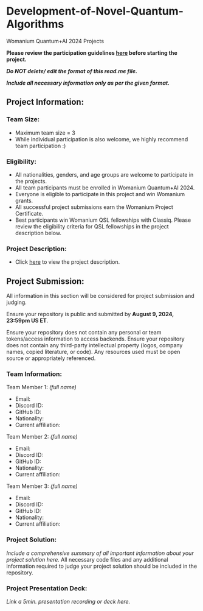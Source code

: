 # Development-of-Novel-Quantum-Algorithms
Womanium Quantum+AI 2024 Projects

**Please review the participation guidelines [here](https://github.com/womanium-quantum/Quantum-AI-2024) before starting the project.**

_**Do NOT delete/ edit the format of this read.me file.**_

_**Include all necessary information only as per the given format.**_

## Project Information:

### Team Size:
  - Maximum team size = 3
  - While individual participation is also welcome, we highly recommend team participation :)

### Eligibility:
  - All nationalities, genders, and age groups are welcome to participate in the projects.
  - All team participants must be enrolled in Womanium Quantum+AI 2024.
  - Everyone is eligible to participate in this project and win Womanium grants.
  - All successful project submissions earn the Womanium Project Certificate.
  - Best participants win Womanium QSL fellowships with Classiq. Please review the eligibility criteria for QSL fellowships in the project description below.

### Project Description:
  - Click [here](https://drive.google.com/file/d/1PGNUShboB4ik_JHZGcIPTh3KYi-aajzp/view?usp=sharing) to view the project description.

## Project Submission:
All information in this section will be considered for project submission and judging.

Ensure your repository is public and submitted by **August 9, 2024, 23:59pm US ET**.

Ensure your repository does not contain any personal or team tokens/access information to access backends. Ensure your repository does not contain any third-party intellectual property (logos, company names, copied literature, or code). Any resources used must be open source or appropriately referenced.

### Team Information:
Team Member 1: _(full name)_
 - Email:
 - Discord ID:
 - GitHub ID:
 - Nationality:
 - Current affiliation:

Team Member 2: _(full name)_
 - Email:
 - Discord ID:
 - GitHub ID:
 - Nationality:
 - Current affiliation:

Team Member 3: _(full name)_
 - Email:
 - Discord ID:
 - GitHub ID:
 - Nationality:
 - Current affiliation:

### Project Solution:
_Include a comprehensive summary of all important information about your project solution here._
All necessary code files and any additional information required to judge your project solution should be included in the repository. 

### Project Presentation Deck:
_Link a 5min. presentation recording or deck here._

